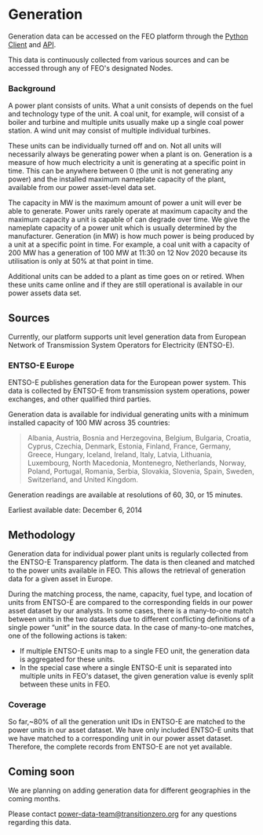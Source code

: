 # Generation

Generation data can be accessed on the FEO platform through the [Python Client](https://github.com/transition-zero/feo-client) and [API](https://api.feo.transitionzero.org/latest/docs).

This data is continuously collected from various sources and can be accessed through any of FEO's designated Nodes.

### Background

A power plant consists of units. What a unit consists of depends on the fuel and technology type of the unit. A coal unit, for example, will consist of a boiler and turbine and multiple units usually make up a single coal power station. A wind unit may consist of multiple individual turbines.

These units can be individually turned off and on. Not all units will necessarily always be generating power when a plant is on. Generation is a measure of how much electricity a unit is generating at a specific point in time. This can be anywhere between 0 (the unit is not generating any power) and the installed maximum nameplate capacity of the plant, available from our power asset-level data set.

The capacity in MW is the maximum amount of power a unit will ever be able to generate. Power units rarely operate at maximum capacity and the maximum capacity a unit is capable of can degrade over time. We give the nameplate capacity of a power unit which is usually determined by the manufacturer. Generation (in MW) is how much power is being produced by a unit at a specific point in time. For example, a coal unit with a capacity of 200 MW has a generation of 100 MW at 11:30 on 12 Nov 2020 because its utilisation is only at 50% at that point in time.

Additional units can be added to a plant as time goes on or retired. When these units came online and if they are still operational is available in our power assets data set.

## Sources

Currently, our platform supports unit level generation data from European Network of Transmission System Operators for Electricity (ENTSO-E).

### ENTSO-E Europe

ENTSO-E publishes generation data for the European power system. This data is collected by ENTSO-E from transmission system operations, power exchanges, and other qualified third parties.

Generation data is available for individual generating units with a minimum installed capacity of 100 MW across 35 countries:

> Albania, Austria, Bosnia and Herzegovina, Belgium, Bulgaria, Croatia, Cyprus, Czechia, Denmark, Estonia, Finland, France, Germany, Greece, Hungary, Iceland, Ireland, Italy, Latvia, Lithuania, Luxembourg, North Macedonia, Montenegro, Netherlands, Norway, Poland, Portugal, Romania, Serbia, Slovakia, Slovenia, Spain, Sweden, Switzerland, and United Kingdom.

Generation readings are available at resolutions of 60, 30, or 15 minutes.

Earliest available date: December 6, 2014

## Methodology

Generation data for individual power plant units is regularly collected from the ENTSO-E Transparency platform. The data is then cleaned and matched to the power units available in FEO. This allows the retrieval of generation data for a given asset in Europe.

During the matching process, the name, capacity, fuel type, and location of units from ENTSO-E are compared to the corresponding fields in our power asset dataset by our analysts. In some cases, there is a many-to-one match between units in the two datasets due to different conflicting definitions of a single power “unit” in the source data. In the case of many-to-one matches, one of the following actions is taken:

- If multiple ENTSO-E units map to a single FEO unit, the generation data is aggregated for these units.
- In the special case where a single ENTSO-E unit is separated into multiple units in FEO's dataset, the given generation value is evenly split between these units in FEO.

### Coverage

So far,~80% of all the generation unit IDs in ENTSO-E are matched to the power units in our asset dataset. We have only included ENTSO-E units that we have matched to a corresponding unit in our power asset dataset. Therefore, the complete records from ENTSO-E are not yet available.

## Coming soon

We are planning on adding generation data for different geographies in the coming months.

Please contact [power-data-team@transitionzero.org](mailto:power-data-team@transitionzero.org) for any questions regarding this data.
